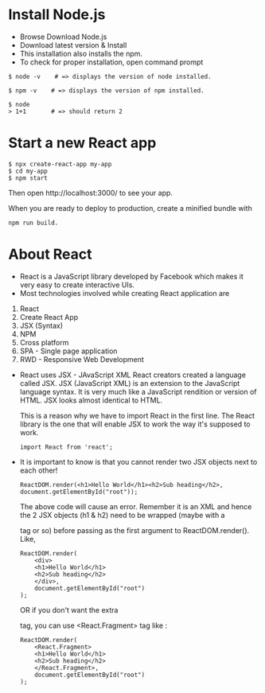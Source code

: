 # Install Node.js

* Browse Download Node.js
* Download latest version & Install
* This installation also installs the npm.
* To check for proper installation, open command prompt
```
$ node -v    # => displays the version of node installed.

$ npm -v    # => displays the version of npm installed. 

$ node
> 1+1       # => should return 2
```

# Start a new React app

```
$ npx create-react-app my-app
$ cd my-app
$ npm start
```

Then open http://localhost:3000/ to see your app.

When you are ready to deploy to production, create a minified bundle with 

```
npm run build.
```


# About React

* React is a JavaScript library developed by Facebook which makes it very easy to create interactive UIs.
* Most technologies involved while creating React application are

1) React
2) Create React App
3) JSX (Syntax)
4) NPM
5) Cross platform
6) SPA - Single page application
7) RWD - Responsive Web Development

* React uses JSX - JAvaScript XML
    React creators created a language called JSX.  JSX (JavaScript XML) is an extension to the JavaScript language syntax. It is very much like a JavaScript rendition or version of HTML. JSX looks almost identical to HTML.

    This is a reason why we have to import React in the first line.  The React library is the one that will enable JSX to work the way it's supposed to work.

    ```
    import React from 'react';
    ```

* It is important to know is that you cannot render two JSX objects next to each other! 

    ```
    ReactDOM.render(<h1>Hello World</h1><h2>Sub heading</h2>, document.getElementById("root"));
    ```
    The above code will cause an error. Remember it is an XML and hence the 2 JSX objects (h1 & h2) need to be wrapped (maybe with a <div> tag or so) before passing as the first argument to ReactDOM.render(). Like,

    ```
    ReactDOM.render(
        <div>
        <h1>Hello World</h1>
        <h2>Sub heading</h2>
        </div>,
        document.getElementById("root")
    );
    ```
    OR if you don't want the extra <div> tag, you can use <React.Fragment> tag like : 

    ```
    ReactDOM.render(
        <React.Fragment>
        <h1>Hello World</h1>
        <h2>Sub heading</h2>
        </React.Fragment>,
        document.getElementById("root")
    );
